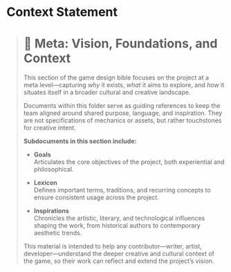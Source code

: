 # Context Statement
> # 📘 Meta: Vision, Foundations, and Context
> 
> This section of the game design bible focuses on the project at a meta level—capturing *why* it exists, *what* it aims to explore, and *how* it situates itself in a broader cultural and creative landscape.
> 
> Documents within this folder serve as guiding references to keep the team aligned around shared purpose, language, and inspiration. They are not specifications of mechanics or assets, but rather touchstones for creative intent.
> 
> **Subdocuments in this section include:**
> 
> - **Goals**  
>   Articulates the core objectives of the project, both experiential and philosophical.
> 
> - **Lexicon**  
>   Defines important terms, traditions, and recurring concepts to ensure consistent usage across the project.
> 
> - **Inspirations**  
>   Chronicles the artistic, literary, and technological influences shaping the work, from historical authors to contemporary aesthetic trends.
> 
> This material is intended to help any contributor—writer, artist, developer—understand the deeper creative and cultural context of the game, so their work can reflect and extend the project’s vision.

